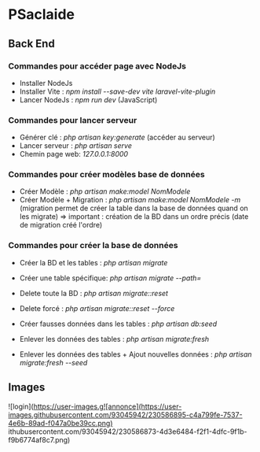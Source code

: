 # PSaclaide

## Back End

### Commandes pour accéder page avec NodeJs

- Installer NodeJs
- Installer Vite : *npm install --save-dev vite laravel-vite-plugin*
- Lancer NodeJs  : *npm run dev* (JavaScript)

### Commandes pour lancer serveur 

- Générer clé    : *php artisan key:generate* (accéder au serveur)
- Lancer serveur : *php artisan serve*
- Chemin page web: *127.0.0.1:8000*

### Commandes pour créer modèles base de données

- Créer Modèle             : *php artisan make:model NomModele*
- Créer Modèle + Migration : *php artisan make:model NomModele -m* (migration permet de créer la table dans la base de données quand on les migrate)
=> important : création de la BD dans un ordre précis (date de migration créé l'ordre)

### Commandes pour créer la base de données

- Créer la BD et les tables : *php artisan migrate*
- Créer une table spécifique: *php artisan migrate --path=*

- Delete toute la BD : *php artisan migrate::reset* 
- Delete forcé       : *php artisan migrate::reset --force*

- Créer fausses données dans les tables : *php artisan db:seed* 

- Enlever les données des tables : *php artisan migrate:fresh*
- Enlever les données des tables + Ajout nouvelles données : *php artisan migrate:fresh --seed*

## Images

![login](https://user-images.g![annonce](https://user-images.githubusercontent.com/93045942/230586895-c4a799fe-7537-4e6b-89ad-f047a0be39cc.png)
ithubusercontent.com/93045942/230586873-4d3e6484-f2f1-4dfc-9f1b-f9b6774af8c7.png)
